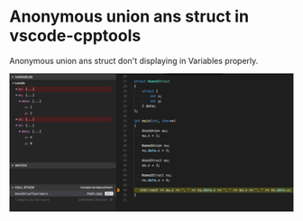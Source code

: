 # Anonymous union ans struct in vscode-cpptools

Anonymous union ans struct don't displaying in Variables properly.

![](screenshot.png)
